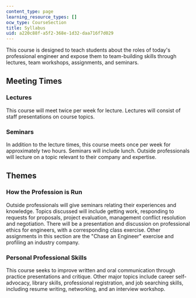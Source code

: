 ```yaml
---
content_type: page
learning_resource_types: []
ocw_type: CourseSection
title: Syllabus
uid: a220c88f-a5f2-368e-1d32-daa716f7d029
---
```


This course is designed to teach students about the roles of today's professional engineer and expose them to team-building skills through lectures, team workshops, assignments, and seminars.

Meeting Times
-------------

### Lectures

This course will meet twice per week for lecture. Lectures will consist of staff presentations on course topics.

### Seminars

In addition to the lecture times, this course meets once per week for approximately two hours. Seminars will include lunch. Outside professionals will lecture on a topic relevant to their company and expertise.

Themes
------

### How the Profession is Run

Outside professionals will give seminars relating their experiences and knowledge. Topics discussed will include getting work, responding to requests for proposals, project evaluation, management conflict resolution and negotiation. There will be a presentation and discussion on professional ethics for engineers, with a corresponding class exercise. Other assignments in this section are the "Chase an Engineer" exercise and profiling an industry company.

### Personal Professional Skills

This course seeks to improve written and oral communication through practice presentations and critique. Other major topics include career self-advocacy, library skills, professional registration, and job searching skills, including resume writing, networking, and an interview workshop.
